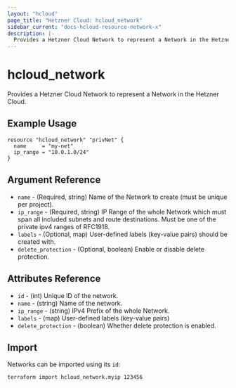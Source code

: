 ```yaml
---
layout: "hcloud"
page_title: "Hetzner Cloud: hcloud_network"
sidebar_current: "docs-hcloud-resource-network-x"
description: |-
  Provides a Hetzner Cloud Network to represent a Network in the Hetzner Cloud.
---
```


# hcloud_network

 Provides a Hetzner Cloud Network to represent a Network in the Hetzner Cloud.

## Example Usage

```hcl
resource "hcloud_network" "privNet" {
  name     = "my-net"
  ip_range = "10.0.1.0/24"
}
```

## Argument Reference

- `name` - (Required, string) Name of the Network to create (must be unique per project).
- `ip_range` - (Required, string) IP Range of the whole Network which must span all included subnets and route destinations. Must be one of the private ipv4 ranges of RFC1918.
- `labels` - (Optional, map) User-defined labels (key-value pairs) should be created with.
- `delete_protection` - (Optional, boolean) Enable or disable delete protection.

## Attributes Reference

- `id` - (int) Unique ID of the network.
- `name` - (string) Name of the network.
- `ip_range` - (string) IPv4 Prefix of the whole Network.
- `labels` - (map) User-defined labels (key-value pairs)
- `delete_protection` - (boolean) Whether delete protection is enabled.

## Import

Networks can be imported using its `id`:

```
terraform import hcloud_network.myip 123456
```

